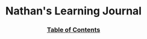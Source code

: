 # <div align="center">Nathan's Learning Journal</div>
### <div align="center"><ins>Table of Contents</ins></div>

